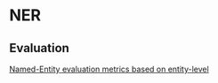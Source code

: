 # NER
## Evaluation
[Named-Entity evaluation metrics based on entity-level](https://www.davidsbatista.net/blog/2018/05/09/Named_Entity_Evaluation/)